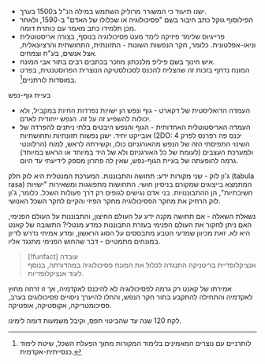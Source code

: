 
- ישנו תיעוד כי המשורר מרוליק השתמש במילה הנ"ל ב1500 בערך.
- הפילוסוף גוקל כתב חיבור בשם "פסיכולוגיה או שכלולו של האדם" ב-1590, ולאחר מכן תלמידו כתב מאמר עם כותרת דומה.
- פרייגיוס שלימד פיזיקה לימד מעט פסיכולוגיה בנוסף, בצורה אריסטוטלית וניאו-אפלטונית. כלומר, חקר הנפשות השונות - התזונתית, התחושתית והרציונאלית, אצל אנשים, בע"ח וצמחים.
- איש חינוך בשם פיליפ מלנכתון מוזכר בכתבים רבים בתור אבי המונח.
- המונח נדחף בזכות זה שהצליח להכנס לסכולסטיקה הנוצרית הפרוסטנטית, בפרט במוסדות לורתניים[^1].


בעיית גוף-נפש
- העמדה הדואליסטית של דקארט - גוף ונפש הן ישויות נפרדות החיות במקביל, ולא יכולות להשפיע זה על זה. הנפש ייחודית לאדם.
- העמדה האריסטוטלית האחדותית - הגוף והנפש היבטים בלתי ניתנים להפרדה של אובייקט יחיד. ישנן נפשות תזונתיות ותחושתיות (2DO: יכנס פה רפרנס לפרק 4 הרלוונטי)
השינוי התפיסתי הזה של הנפש מהאורגניזם כולו, וקשירתה לראש, למוח ולמערכת העצבים (לעומת של כל האורגניזם ולא של היד במיוחד או הראש במיוחד) גרמה להופעתה של בעיית הגוף-נפש, שאין לה פתרון מספק לידיעתי עד היום.

ג'ון לוק - שני מקורות ידע: תחושה והתבוננות. המערכת המנטלית היא לוק חלק (tabula rasa) המתמצא בייצוגים שמקורם בניסיון חושי. התחושות מתפוגגות ומשאירות "ישויות חשיבתיות", הן ההתבוננויות. בני אדם נגישים לגופים רק דרך פעולות השכל. כלומר, ג'ון לוק הרחיק את מחקר הפסיכולוגיה מחקר הפיזי והקיים לחקר השכל האנושי.

נשאלת השאלה - אם תחושה מקנה ידע על העולם החיצון, והתבוננות על העולם הפנימי, האם ניתן לחקור את העולם הפנימי בעזרת התבוננות כמדע מנטלי? התשובה של קאנט היא לא. זאת מכיוון שמדעי הטבע מתבססים על הסוג הראשון, ומדע אמיתי נדרש לדיון במונחים מתמטיים - דבר שהחוש הפנימי מתנגד אליו.

>[!funfact] עובדה  
>אנציקלופדיית בריטניקה התנגדה לכלול את המונח פסיכולוגיה במהדורתה, בנוסף לעוד אנציקלופדיות.

אמירתו של קאנט רק גרמה לפסיכולוגיה לא להיכנס לאקדמיה, אך זו זרחה מחוץ לאקדמיה והתחילה להתקבע בתור חקר הנפש, והחלו להיערך ניסויים פסיכולוגים בערב, פסיכומטריקה, אקוסטיקה, אופטיקה. 

לקח 120 שנה עד שהביטוי תפס, וקיבל משמעות דומה לימינו.


[^1]: לותרניים עם נוצרים המאמינים בלימוד המקורות מתוך הפעלת השכל, שיטת לימוד כנסייתית-אקדמית.